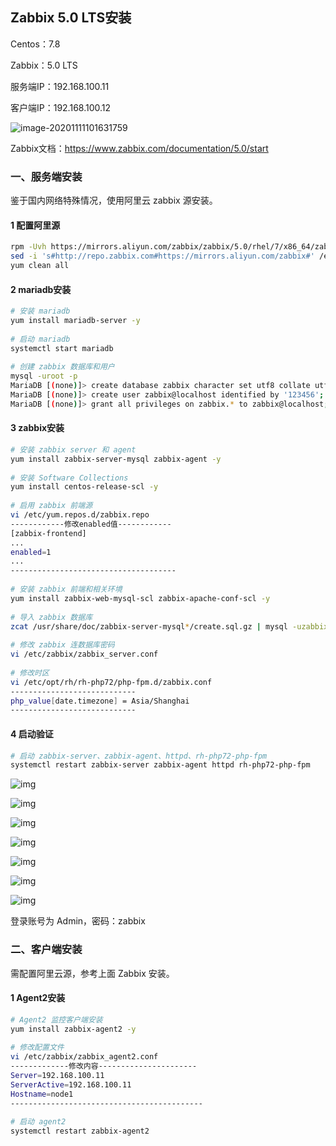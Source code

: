 ## Zabbix 5.0 LTS安装

Centos：7.8

Zabbix：5.0 LTS

服务端IP：192.168.100.11

客户端IP：192.168.100.12

![image-20201111101631759](D:\Notes\Other\Zabbix\image\image-20201111101631759.png)



Zabbix文档：https://www.zabbix.com/documentation/5.0/start



### 一、服务端安装

鉴于国内网络特殊情况，使用阿里云 zabbix 源安装。

#### 1 配置阿里源

```bash
rpm -Uvh https://mirrors.aliyun.com/zabbix/zabbix/5.0/rhel/7/x86_64/zabbix-release-5.0-1.el7.noarch.rpm
sed -i 's#http://repo.zabbix.com#https://mirrors.aliyun.com/zabbix#' /etc/yum.repos.d/zabbix.repo
yum clean all
```

#### 2  mariadb安装

```bash
# 安装 mariadb
yum install mariadb-server -y
 
# 启动 mariadb
systemctl start mariadb
 
# 创建 zabbix 数据库和用户
mysql -uroot -p
MariaDB [(none)]> create database zabbix character set utf8 collate utf8_bin;
MariaDB [(none)]> create user zabbix@localhost identified by '123456';
MariaDB [(none)]> grant all privileges on zabbix.* to zabbix@localhost;
```

#### 3 zabbix安装

```bash
# 安装 zabbix server 和 agent
yum install zabbix-server-mysql zabbix-agent -y
 
# 安装 Software Collections
yum install centos-release-scl -y
 
# 启用 zabbix 前端源
vi /etc/yum.repos.d/zabbix.repo
------------修改enabled值------------
[zabbix-frontend]
...
enabled=1
...
-------------------------------------
 
# 安装 zabbix 前端和相关环境
yum install zabbix-web-mysql-scl zabbix-apache-conf-scl -y
 
# 导入 zabbix 数据库
zcat /usr/share/doc/zabbix-server-mysql*/create.sql.gz | mysql -uzabbix -p zabbix
 
# 修改 zabbix 连数据库密码
vi /etc/zabbix/zabbix_server.conf
 
# 修改时区
vi /etc/opt/rh/rh-php72/php-fpm.d/zabbix.conf
----------------------------
php_value[date.timezone] = Asia/Shanghai
----------------------------
```

#### 4 启动验证

```bash
# 启动 zabbix-server、zabbix-agent、httpd、rh-php72-php-fpm
systemctl restart zabbix-server zabbix-agent httpd rh-php72-php-fpm
```

![img](D:\Notes\Other\Zabbix\image\6809900083c16a19f10b82673f5cc250.png)

![img](D:\Notes\Other\Zabbix\image\33083ef6c49f4a5f9acd2ec493b714b0.png)

![img](D:\Notes\Other\Zabbix\image\f659871443b0586bac6c22fc35c5ccf0.png)

![img](D:\Notes\Other\Zabbix\image\c8fde1e35ca00a60826bd9e73f0fc42e.png)

![img](D:\Notes\Other\Zabbix\image\dc23a18de1dbe46efe5a8cbd02a8f994.png)

![img](D:\Notes\Other\Zabbix\image\a51fb2e222198c501c4c3be5313d5350.png)

![img](D:\Notes\Other\Zabbix\image\b4440f223c320cca73110d99c037a283.png)



登录账号为 Admin，密码：zabbix



### 二、客户端安装

需配置阿里云源，参考上面 Zabbix 安装。

#### 1 Agent2安装

```bash
# Agent2 监控客户端安装
yum install zabbix-agent2 -y
 
# 修改配置文件
vi /etc/zabbix/zabbix_agent2.conf
-------------修改内容----------------------
Server=192.168.100.11
ServerActive=192.168.100.11
Hostname=node1
-------------------------------------------
 
# 启动 agent2
systemctl restart zabbix-agent2
```




